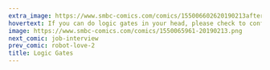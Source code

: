 ```yaml
---
extra_image: https://www.smbc-comics.com/comics/155006602620190213after.png
hovertext: If you can do logic gates in your head, please check to confirm you aren't a replicant. Thank you.
image: https://www.smbc-comics.com/comics/1550065961-20190213.png
next_comic: job-interview
prev_comic: robot-love-2
title: Logic Gates
---
```


